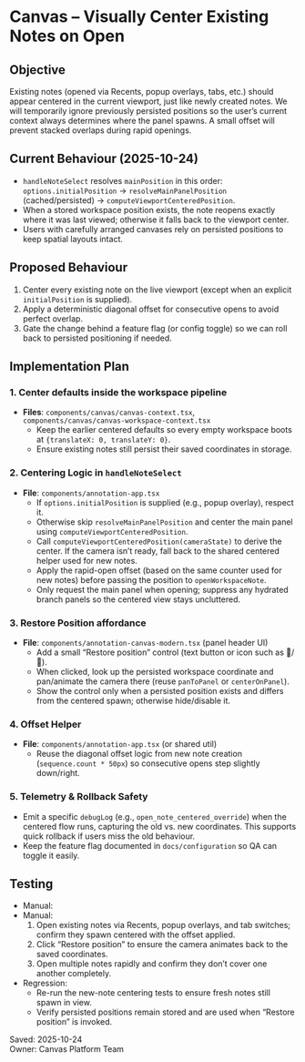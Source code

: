 # Canvas – Visually Center Existing Notes on Open

## Objective
Existing notes (opened via Recents, popup overlays, tabs, etc.) should appear centered in the current viewport, just like newly created notes. We will temporarily ignore previously persisted positions so the user’s current context always determines where the panel spawns. A small offset will prevent stacked overlaps during rapid openings.

## Current Behaviour (2025-10-24)
- `handleNoteSelect` resolves `mainPosition` in this order: `options.initialPosition` → `resolveMainPanelPosition` (cached/persisted) → `computeViewportCenteredPosition`.
- When a stored workspace position exists, the note reopens exactly where it was last viewed; otherwise it falls back to the viewport center.
- Users with carefully arranged canvases rely on persisted positions to keep spatial layouts intact.

## Proposed Behaviour
1. Center every existing note on the live viewport (except when an explicit `initialPosition` is supplied).
2. Apply a deterministic diagonal offset for consecutive opens to avoid perfect overlap.
3. Gate the change behind a feature flag (or config toggle) so we can roll back to persisted positioning if needed.

## Implementation Plan

### 1. Center defaults inside the workspace pipeline
- **Files**: `components/canvas/canvas-context.tsx`, `components/canvas/canvas-workspace-context.tsx`
  - Keep the earlier centered defaults so every empty workspace boots at `{translateX: 0, translateY: 0}`.
  - Ensure existing notes still persist their saved coordinates in storage.

### 2. Centering Logic in `handleNoteSelect`
- **File**: `components/annotation-app.tsx`
  - If `options.initialPosition` is supplied (e.g., popup overlay), respect it.
  - Otherwise skip `resolveMainPanelPosition` and center the main panel using `computeViewportCenteredPosition`.
  - Call `computeViewportCenteredPosition(cameraState)` to derive the center. If the camera isn’t ready, fall back to the shared centered helper used for new notes.
  - Apply the rapid-open offset (based on the same counter used for new notes) before passing the position to `openWorkspaceNote`.
  - Only request the main panel when opening; suppress any hydrated branch panels so the centered view stays uncluttered.

### 3. Restore Position affordance
- **File**: `components/annotation-canvas-modern.tsx` (panel header UI)
  - Add a small “Restore position” control (text button or icon such as 📍/🎯).
  - When clicked, look up the persisted workspace coordinate and pan/animate the camera there (reuse `panToPanel` or `centerOnPanel`).
  - Show the control only when a persisted position exists and differs from the centered spawn; otherwise hide/disable it.

### 4. Offset Helper
- **File**: `components/annotation-app.tsx` (or shared util)
  - Reuse the diagonal offset logic from new note creation (`sequence.count * 50px`) so consecutive opens step slightly down/right.

### 5. Telemetry & Rollback Safety
- Emit a specific `debugLog` (e.g., `open_note_centered_override`) when the centered flow runs, capturing the old vs. new coordinates. This supports quick rollback if users miss the old behaviour.
- Keep the feature flag documented in `docs/configuration` so QA can toggle it easily.

## Testing
- Manual:
- Manual:
  1. Open existing notes via Recents, popup overlays, and tab switches; confirm they spawn centered with the offset applied.
  2. Click “Restore position” to ensure the camera animates back to the saved coordinates.
  3. Open multiple notes rapidly and confirm they don’t cover one another completely.
- Regression:
  - Re-run the new-note centering tests to ensure fresh notes still spawn in view.
  - Verify persisted positions remain stored and are used when “Restore position” is invoked.

Saved: 2025-10-24  
Owner: Canvas Platform Team
